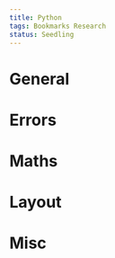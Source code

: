 ```yaml
---
title: Python
tags: Bookmarks Research
status: Seedling
---
```

# General



# Errors



# Maths


# Layout


# Misc






